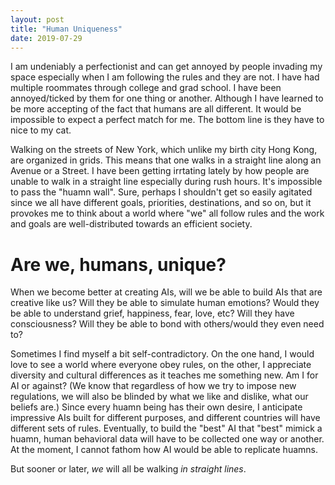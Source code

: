```yaml
---
layout: post
title: "Human Uniqueness"
date: 2019-07-29
---
```


I am undeniably a perfectionist and can get annoyed by people invading my space especially when I am following the rules and they are not. I have had multiple roommates through college and grad school. I have been annoyed/ticked by them for one thing or another. Although I have learned to be more accepting of the fact that humans are all different. It would be impossible to expect a perfect match for me. The bottom line is they have to nice to my cat. 

Walking on the streets of New York, which unlike my birth city Hong Kong, are organized in grids. This means that one walks in a straight line along an Avenue or a Street. I have been getting irrtating lately by how people are unable to walk in a straight line especially during rush hours. It's impossible to pass the "huamn wall". Sure, perhaps I shouldn't get so easily agitated since we all have different goals, priorities, destinations, and so on, but it provokes me to think about a world where "we" all follow rules and the work and goals are well-distributed towards an efficient society. 

# Are we, humans, unique? 
When we become better at creating AIs, will we be able to build AIs that are creative like us? Will they be able to simulate human emotions? Would they be able to understand grief, happiness, fear, love, etc? Will they have consciousness? Will they be able to bond with others/would they even need to? 

Sometimes I find myself a bit self-contradictory. On the one hand, I would love to see a world where everyone obey rules, on the other, I appreciate diversity and cultural differences as it teaches me something new. Am I for AI or against? (We know that regardless of how we try to impose new regulations, we will also be blinded by what we like and dislike, what our beliefs are.) Since every huamn being has their own desire, I anticipate impressive AIs built for different purposes, and different countries will have different sets of rules. Eventually, to build the "best" AI that "best" mimick a huamn, human behavioral data will have to be collected one way or another. At the moment, I cannot fathom how AI would be able to replicate huamns.

But sooner or later, *we* will all be walking *in straight lines*.

